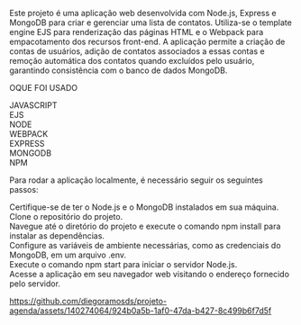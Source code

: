 Este projeto é uma aplicação web desenvolvida com Node.js, Express e MongoDB para criar e gerenciar uma lista de contatos. Utiliza-se o template engine EJS para renderização das páginas HTML e o Webpack para empacotamento dos recursos front-end. A aplicação permite a criação de contas de usuários, adição de contatos associados a essas contas e remoção automática dos contatos quando excluídos pelo usuário, garantindo consistência com o banco de dados MongoDB.

OQUE FOI USADO

JAVASCRIPT <br>
EJS  <br>
NODE  <br>
WEBPACK <br>
EXPRESS <br>
MONGODB <br>
NPM




Para rodar a aplicação localmente, é necessário seguir os seguintes passos:<br>

Certifique-se de ter o Node.js e o MongoDB instalados em sua máquina.<br>
Clone o repositório do projeto.<br>
Navegue até o diretório do projeto e execute o comando npm install para instalar as dependências.<br>
Configure as variáveis de ambiente necessárias, como as credenciais do MongoDB, em um arquivo .env.<br>
Execute o comando npm start para iniciar o servidor Node.js.<br>
Acesse a aplicação em seu navegador web visitando o endereço fornecido pelo servidor.<br>



https://github.com/diegoramosds/projeto-agenda/assets/140274064/924b0a5b-1af0-47da-b427-8c499b6f7d5f


